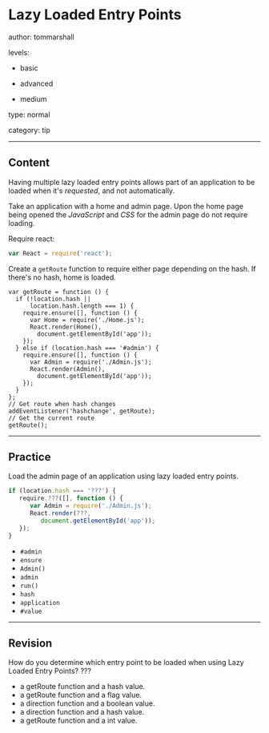 # Lazy Loaded Entry Points
author: tommarshall

levels:

  - basic

  - advanced

  - medium

type: normal

category: tip

---
## Content

Having multiple lazy loaded entry points allows part of an application to be loaded when it's *requested*, and not automatically. 

Take an application with a home and admin page. Upon the home page being opened the *JavaScript* and *CSS* for the admin page do not require loading.

Require react:
```javaScript
var React = require('react');
```
Create a `getRoute` function to require either page depending on the hash. If there's no hash, home is loaded.
```
var getRoute = function () {
  if (!location.hash || 
      location.hash.length === 1) {
    require.ensure([], function () {
      var Home = require('./Home.js');
      React.render(Home(), 
        document.getElementById('app'));
    });
  } else if (location.hash === '#admin') {
    require.ensure([], function () {
      var Admin = require('./Admin.js');
      React.render(Admin(), 
        document.getElementById('app'));
    });
  }
};
// Get route when hash changes
addEventListener('hashchange', getRoute);
// Get the current route
getRoute();
```

---
## Practice

Load the admin page of an application using lazy loaded entry points.

```javascript
if (location.hash === '???') {
   require.???([], function () {
      var Admin = require('./Admin.js');
      React.render(???, 
         document.getElementById('app'));
   });
}
```

* `#admin`
* `ensure`
* `Admin()`
* `admin`
* `run()`
* `hash`
* `application`
* `#value`

---
## Revision

How do you determine which entry point to be loaded when using Lazy Loaded Entry Points?
???
* a getRoute function and a hash value.
* a getRoute function and a flag value.
* a direction function and a boolean value.
* a direction function and a hash value.
* a getRoute function and a int value.